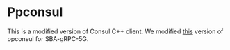 # Ppconsul

This is a modified version of Consul C++ client.
We modified [this](https://github.com/oliora/ppconsul/tree/f39961cdcfddc630616658fc9c1e833b51cba21b) version of ppconsul for SBA-gRPC-5G.
